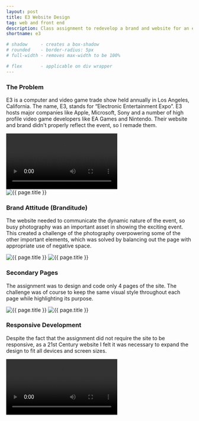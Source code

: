 ```yaml
---
layout: post
title: E3 Website Design
tag: web and front end
description: Class assignment to redevelop a brand and website for an existing event.
shortname: e3

# shadow 	 - creates a box-shadow
# rounded 	 - border-radius: 5px
# full-width - removes max-width to be 100%

# flex       - applicable on div wrapper
---
```


### The Problem
E3 is a computer and video game trade show held annually in Los Angeles, California. The name, E3, stands for “Electronic Entertainment Expo”. E3 hosts major companies like Apple, Microsoft, Sony and a number of high profile video game developers like EA Games and Nintendo. Their website and brand didn't properly reflect the event, so I remade them.

<video preload="metadata" loop autoplay tabindex="0">
	<source src="/assets/case-studies/{{ page.shortname }}/{{ page.shortname }}_logo.webm" type="video/webm">
	<source src="/assets/case-studies/{{ page.shortname }}/{{ page.shortname }}_logo.mp4" type="video/mp4">
	<p>Your browser does not support the video tag.</p>
</video>

<div>
	<img src="/assets/case-studies/{{ page.shortname }}/{{ page.shortname }}_logo-dev.jpg" alt="{{ page.title }}">
</div>

### Brand Attitude (Branditude)
The website needed to communicate the dynamic nature of the event, so busy photography was an important asset in showing the exciting event. This created a challenge of the photography overpowering some of the other important elements, which was solved by balancing out the page with appropriate use of negative space.

<div>
	<img src="/assets/case-studies/{{ page.shortname }}/{{ page.shortname }}_home.jpg" alt="{{ page.title }}" class="shadow rounded">
	<img src="/assets/case-studies/{{ page.shortname }}/{{ page.shortname }}_options.jpg" alt="{{ page.title }}">
</div>

### Secondary Pages
The assignment was to design and code only 4 pages of the site. The challenge was of course to keep the same visual style throughout each page while highlighting its purpose. 

<div class="flex">
	<img src="/assets/case-studies/{{ page.shortname }}/{{ page.shortname }}_page-1.jpg" alt="{{ page.title }}" class="shadow rounded">
	<img src="/assets/case-studies/{{ page.shortname }}/{{ page.shortname }}_page-2.jpg" alt="{{ page.title }}" class="shadow rounded">
</div>

### Responsive Development
Despite the fact that the assignment did not require the site to be responsive, as a 21st Century website I felt it was necessary to expand the design to fit all devices and screen sizes.

<video crossorigin="anonymous" preload="metadata" loop autoplay tabindex="0" class="full-width">
	<source src="/assets/case-studies/{{ page.shortname }}/{{ page.shortname }}_app.webm" type="video/webm">
	<source src="/assets/case-studies/{{ page.shortname }}/{{ page.shortname }}_app.mp4" type="video/mp4">
	<p>Your browser does not support the video tag.</p>
</video>